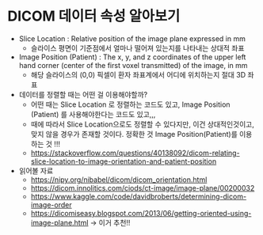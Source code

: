 # DICOM 데이터 속성 알아보기
- Slice Location : Relative position of the image plane expressed in mm
  - 슬라이스 평면이 기준점에서 얼마나 떨어져 있는지를 나타내는 상대적 좌표
- Image Position (Patient) : The x, y, and z coordinates of the upper left hand corner (center of the first voxel transmitted) of the image, in mm
  - 해당 슬라이스의 (0,0) 픽셀이 환자 좌표계에서 어디에 위치하는지 절대 3D 좌표
- 데이터를 정렬할 때는 어떤 걸 이용해야할까?
  - 어떤 때는 Slice Location 로 정렬하는 코드도 있고, Image Position (Patient) 를 사용해야한다는 코드도 있고,,,
  - 때에 따라서 Slice Location으로도 정렬할 수 있다지만, 이건 상대적인것이고, 맞지 않을 경우가 존재할 것이다. 정확한 것 Image Position(Patient)를 이용하는 것 !!!
  - https://stackoverflow.com/questions/40138092/dicom-relating-slice-location-to-image-orientation-and-patient-position
- 읽어볼 자료
  - https://nipy.org/nibabel/dicom/dicom_orientation.html
  - https://dicom.innolitics.com/ciods/ct-image/image-plane/00200032
  - https://www.kaggle.com/code/davidbroberts/determining-dicom-image-order
  - https://dicomiseasy.blogspot.com/2013/06/getting-oriented-using-image-plane.html -> 이거 추천!! 
